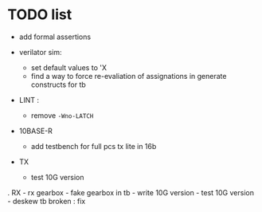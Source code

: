 # TODO list

- add formal assertions

- verilator sim: 
    - set default values to 'X
    - find a way to force re-evaliation of assignations in generate constructs for tb

- LINT :
    - remove `-Wno-LATCH` 

- 10BASE-R
    - add testbench for full pcs tx lite in 16b
- TX
    - test 10G version

. RX 
    - rx gearbox 
    - fake gearbox in tb
    - write 10G version
    - test 10G version
    - deskew tb broken : fix
